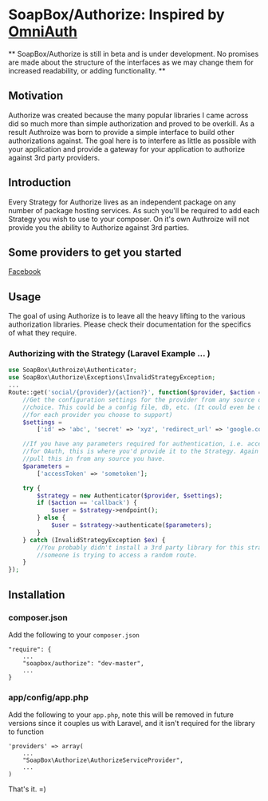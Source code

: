 # SoapBox/Authorize: Inspired by [OmniAuth](https://github.com/intridea/omniauth)

** SoapBox/Authorize is still in beta and is under development. No promises are
made about the structure of the interfaces as we may change them for increased
readability, or adding functionality. **

## Motivation
Authorize was created because the many popular libraries I came across did so
much more than simple authorization and proved to be overkill. As a result
Authroize was born to provide a simple interface to build other authorizations
against. The goal here is to interfere as little as possible with your
application and provide a gateway for your application to authorize against 3rd
party providers.

## Introduction
Every Strategy for Authorize lives as an independent package on any number of
package hosting services. As such you'll be required to add each Strategy you
wish to use to your composer. On it's own Authroize will not provide you the
ability to Authorize against 3rd parties.

## Some providers to get you started
[Facebook](https://github.com/SoapBox/authorize-facebook)

## Usage
The goal of using Authorize is to leave all the heavy lifting to the various
authorization libraries. Please check their documentation for the specifics of
what they require.

### Authorizing with the Strategy (Laravel Example ... )
```php
use SoapBox\Authroize\Authenticator;
use SoapBox\Authorize\Exceptions\InvalidStrategyException;
...
Route::get('social/{provider}/{action?}', function($provider, $action = null) {
	//Get the configuration settings for the provider from any source of your
	//choice. This could be a config file, db, etc. (It could even be different
	//for each provider you choose to support)
	$settings =
		['id' => 'abc', 'secret' => 'xyz', 'redirect_url' => 'google.com'];

	//If you have any parameters required for authentication, i.e. accessToken
	//for OAuth, this is where you'd provide it to the Strategy. Again you can
	//pull this in from any source you have.
	$parameters =
		['accessToken' => 'sometoken'];

	try {
		$strategy = new Authenticator($provider, $settings);
		if ($action == 'callback') {
			$user = $strategy->endpoint();
		} else {
			$user = $strategy->authenticate($parameters);
		}
	} catch (InvalidStrategyException $ex) {
		//You probably didn't install a 3rd party library for this strategy, or
		//someone is trying to access a random route.
	}
});
```

## Installation

### composer.json
Add the following to your `composer.json`
```
"require": {
	...
	"soapbox/authorize": "dev-master",
	...
}
```

### app/config/app.php
Add the following to your `app.php`, note this will be removed in future
versions since it couples us with Laravel, and it isn't required for the library
to function
```
'providers' => array(
	...
	"SoapBox\Authorize\AuthorizeServiceProvider",
	...
)
```

That's it. =)
